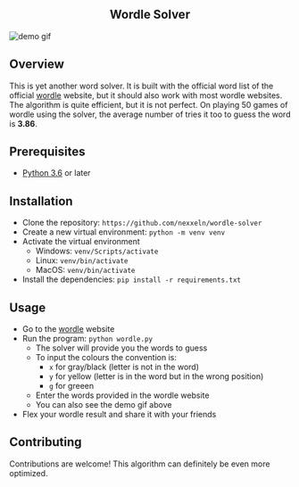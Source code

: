 <h2 align="center">Wordle Solver</h2>

![demo gif](https://github.com/nexxeln/wordle-solver/blob/main/images/wordle-solver-demo.gif?raw=true)

## Overview

This is yet another word solver. It is built with the official word list of the official [wordle](https://www.nytimes.com/games/wordle/index.html) website, but it should also work with most wordle websites. The algorithm is quite efficient, but it is not perfect. On playing 50 games of wordle using the solver, the average number of tries it too to guess the word is **3.86**.

## Prerequisites

- [Python 3.6](https://python.org) or later

## Installation

- Clone the repository: `https://github.com/nexxeln/wordle-solver`
- Create a new virtual environment: `python -m venv venv`
- Activate the virtual environment <br />
  - Windows: `venv/Scripts/activate`
  - Linux: `venv/bin/activate`
  - MacOS: `venv/bin/activate`
- Install the dependencies: `pip install -r requirements.txt`

## Usage

- Go to the [wordle](https://www.nytimes.com/games/wordle/index.html) website
- Run the program: `python wordle.py`
  - The solver will provide you the words to guess
  - To input the colours the convention is:
    - `x` for gray/black (letter is not in the word)
    - `y` for yellow (letter is in the word but in the wrong position)
    - `g` for greeen
  - Enter the words provided in the wordle website
  - You can also see the demo gif above
- Flex your wordle result and share it with your friends

## Contributing

Contributions are welcome! This algorithm can definitely be even more optimized.
